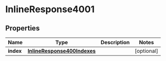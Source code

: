 
# InlineResponse4001

## Properties
Name | Type | Description | Notes
------------ | ------------- | ------------- | -------------
**index** | [**InlineResponse400Indexes**](InlineResponse400Indexes.md) |  |  [optional]



